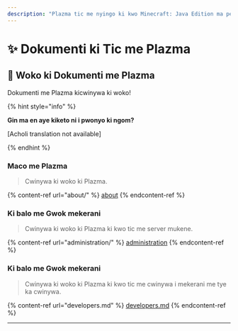 ```yaml
---
description: "Plazma tic me nyingo ki kwo Minecraft: Java Edition ma pe ki opo i kit ma cwinywa i paper, cwinywa i experiment, i cwinywa i mekerani me pwonyo."
---
```


# ✨ Dokumenti ki Tic me Plazma

## 👋 Woko ki Dokumenti me Plazma

Dokumenti me Plazma kicwinywa ki woko!

{% hint style="info" %}

**Gin ma en aye kiketo ni i pwonyo ki ngom?**

[Acholi translation not available]

{% endhint %}

### Maco me Plazma

> Cwinywa ki woko ki Plazma.

{% content-ref url="about/" %}
[about](about/)
{% endcontent-ref %}

### Ki balo me Gwok mekerani

> Cwinywa ki woko ki Plazma ki kwo tic me server mukene.

{% content-ref url="administration/" %}
[administration](administration/)
{% endcontent-ref %}

### Ki balo me Gwok mekerani

> Cwinywa ki woko ki Plazma ki kwo tic me cwinywa i mekerani me tye ka cwinywa.

{% content-ref url="developers.md" %}
[developers.md](developers.md)
{% endcontent-ref %}

***
